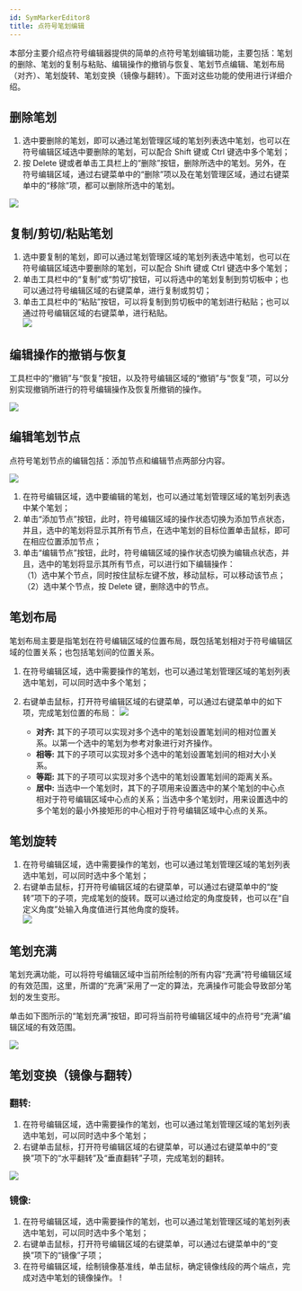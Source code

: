 ```yaml
---
id: SymMarkerEditor8
title: 点符号笔划编辑
---
```

本部分主要介绍点符号编辑器提供的简单的点符号笔划编辑功能，主要包括：笔划的删除、笔划的复制与粘贴、编辑操作的撤销与恢复、笔划节点编辑、笔划布局（对齐）、笔划旋转、笔划变换（镜像与翻转）。下面对这些功能的使用进行详细介绍。

## 删除笔划

1. 选中要删除的笔划，即可以通过笔划管理区域的笔划列表选中笔划，也可以在符号编辑区域选中要删除的笔划，可以配合 Shift 键或 Ctrl 键选中多个笔划；
2. 按 Delete 键或者单击工具栏上的“删除”按钮，删除所选中的笔划。另外，在符号编辑区域，通过右键菜单中的“删除”项以及在笔划管理区域，通过右键菜单中的“移除”项，都可以删除所选中的笔划。  

![](img/SymMarkerEditor8t3.png)  


## 复制/剪切/粘贴笔划

1. 选中要复制的笔划，即可以通过笔划管理区域的笔划列表选中笔划，也可以在符号编辑区域选中要删除的笔划，可以配合 Shift 键或 Ctrl 键选中多个笔划；
2. 单击工具栏中的“复制”或“剪切”按钮，可以将选中的笔划复制到剪切板中；也可以通过符号编辑区域的右键菜单，进行复制或剪切；
3. 单击工具栏中的“粘贴”按钮，可以将复制到剪切板中的笔划进行粘贴；也可以通过符号编辑区域的右键菜单，进行粘贴。    
![](img/SymMarkerEditor8t1.png)   

## 编辑操作的撤销与恢复

工具栏中的“撤销”与“恢复”按钮，以及符号编辑区域的“撤销”与“恢复”项，可以分别实现撤销所进行的符号编辑操作及恢复所撤销的操作。

![](img/SymMarkerEditor8t4.png)  


## 编辑笔划节点

点符号笔划节点的编辑包括：添加节点和编辑节点两部分内容。

![](img/SymMarkerEditor8t5.png)  

1. 在符号编辑区域，选中要编辑的笔划，也可以通过笔划管理区域的笔划列表选中某个笔划；
2. 单击“添加节点”按钮，此时，符号编辑区域的操作状态切换为添加节点状态，并且，选中的笔划将显示其所有节点，在选中笔划的目标位置单击鼠标，即可在相应位置添加节点；
3. 单击“编辑节点”按钮，此时，符号编辑区域的操作状态切换为编辑点状态，并且，选中的笔划将显示其所有节点，可以进行如下编辑操作：  
（1）选中某个节点，同时按住鼠标左键不放，移动鼠标，可以移动该节点；  
（2）选中某个节点，按 Delete 键，删除选中的节点。

## 笔划布局

笔划布局主要是指笔划在符号编辑区域的位置布局，既包括笔划相对于符号编辑区域的位置关系；也包括笔划间的位置关系。

1. 在符号编辑区域，选中需要操作的笔划，也可以通过笔划管理区域的笔划列表选中笔划，可以同时选中多个笔划；
2. 右键单击鼠标，打开符号编辑区域的右键菜单，可以通过右键菜单中的如下项，完成笔划位置的布局：  ![](img/SymMarkerEditor8t6.png)  

    * **对齐:** 其下的子项可以实现对多个选中的笔划设置笔划间的相对位置关系。以第一个选中的笔划为参考对象进行对齐操作。
    * **相等:** 其下的子项可以实现对多个选中的笔划设置笔划间的相对大小关系。
    * **等距:** 其下的子项可以实现对多个选中的笔划设置笔划间的距离关系。
    * **居中:** 当选中一个笔划时，其下的子项用来设置选中的某个笔划的中心点相对于符号编辑区域中心点的关系；当选中多个笔划时，用来设置选中的多个笔划的最小外接矩形的中心相对于符号编辑区域中心点的关系。

## 笔划旋转

1. 在符号编辑区域，选中需要操作的笔划，也可以通过笔划管理区域的笔划列表选中笔划，可以同时选中多个笔划；
2. 右键单击鼠标，打开符号编辑区域的右键菜单，可以通过右键菜单中的“旋转”项下的子项，完成笔划的旋转。既可以通过给定的角度旋转，也可以在“自定义角度”处输入角度值进行其他角度的旋转。   
 ![](img/SymMarkerEditor8t7.png)  

## 笔划充满

笔划充满功能，可以将符号编辑区域中当前所绘制的所有内容“充满”符号编辑区域的有效范围，这里，所谓的“充满”采用了一定的算法，充满操作可能会导致部分笔划的发生变形。

单击如下图所示的“笔划充满”按钮，即可将当前符号编辑区域中的点符号“充满”编辑区域的有效范围。

![](img/SymMarkerEditor8t10.png) 

## 笔划变换（镜像与翻转）

### **翻转:**

1. 在符号编辑区域，选中需要操作的笔划，也可以通过笔划管理区域的笔划列表选中笔划，可以同时选中多个笔划；
2. 右键单击鼠标，打开符号编辑区域的右键菜单，可以通过右键菜单中的“变换”项下的“水平翻转”及“垂直翻转”子项，完成笔划的翻转。    
 
 ![](img/SymMarkerEditor8t8.png)  


### **镜像:**

1. 在符号编辑区域，选中需要操作的笔划，也可以通过笔划管理区域的笔划列表选中笔划，可以同时选中多个笔划；
2. 右键单击鼠标，打开符号编辑区域的右键菜单，可以通过右键菜单中的“变换”项下的“镜像”子项；
3. 在符号编辑区域，绘制镜像基准线，单击鼠标，确定镜像线段的两个端点，完成对选中笔划的镜像操作。  !  
[](img/SymMarkerEditor8t9.png)  
